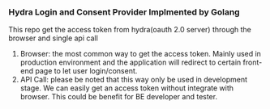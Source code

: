 ### Hydra Login and Consent Provider Implmented by Golang

This repo get the access token from hydra(oauth 2.0 server) through the browser and single api call
1. Browser: the most common way to get the access token. Mainly used in production environment and the application will redirect to certain front-end page to let user login/consent.
2. API Call: please be noted that this way only be used in development stage. We can easily get an access token without integrate with browser. This could be benefit for BE developer and tester.
